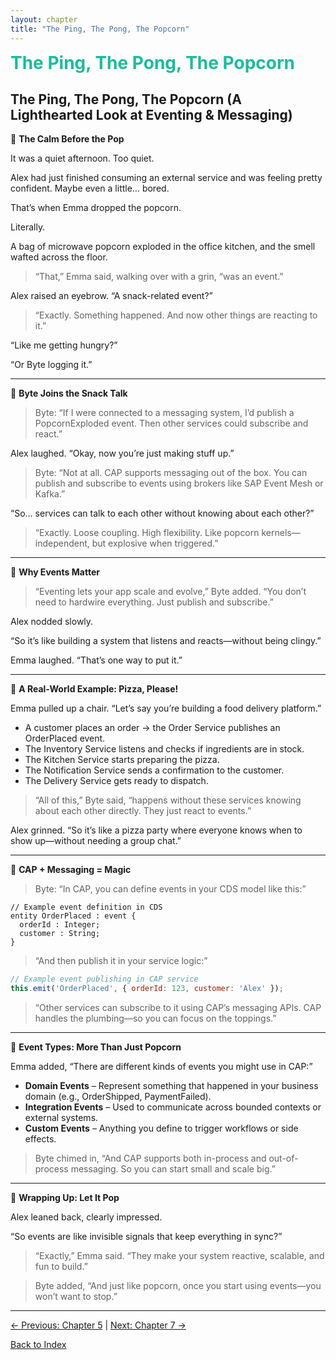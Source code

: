 ```yaml
---
layout: chapter
title: "The Ping, The Pong, The Popcorn"
---
```


<div style="color:#1abc9c;font-size:2em;font-weight:bold;margin-bottom:1em;">The Ping, The Pong, The Popcorn</div>

## The Ping, The Pong, The Popcorn (A Lighthearted Look at Eventing & Messaging)

🍿 **The Calm Before the Pop**

It was a quiet afternoon. Too quiet.

Alex had just finished consuming an external service and was feeling pretty confident. Maybe even a little… bored.

That’s when Emma dropped the popcorn.

Literally.

A bag of microwave popcorn exploded in the office kitchen, and the smell wafted across the floor.

> “That,” Emma said, walking over with a grin, “was an event.”

Alex raised an eyebrow. “A snack-related event?”

> “Exactly. Something happened. And now other things are reacting to it.”

“Like me getting hungry?”

“Or Byte logging it.”

---

📣 **Byte Joins the Snack Talk**

> Byte: “If I were connected to a messaging system, I’d publish a PopcornExploded event. Then other services could subscribe and react.”

Alex laughed. “Okay, now you’re just making stuff up.”

> Byte: “Not at all. CAP supports messaging out of the box. You can publish and subscribe to events using brokers like SAP Event Mesh or Kafka.”

“So… services can talk to each other without knowing about each other?”

> “Exactly. Loose coupling. High flexibility. Like popcorn kernels—independent, but explosive when triggered.”

---

🧠 **Why Events Matter**

> “Eventing lets your app scale and evolve,” Byte added. “You don’t need to hardwire everything. Just publish and subscribe.”

Alex nodded slowly.

“So it’s like building a system that listens and reacts—without being clingy.”

Emma laughed. “That’s one way to put it.”

---

🍕 **A Real-World Example: Pizza, Please!**

Emma pulled up a chair. “Let’s say you’re building a food delivery platform.”

- A customer places an order → the Order Service publishes an OrderPlaced event.
- The Inventory Service listens and checks if ingredients are in stock.
- The Kitchen Service starts preparing the pizza.
- The Notification Service sends a confirmation to the customer.
- The Delivery Service gets ready to dispatch.

> “All of this,” Byte said, “happens without these services knowing about each other directly. They just react to events.”

Alex grinned. “So it’s like a pizza party where everyone knows when to show up—without needing a group chat.”

---

🧩 **CAP + Messaging = Magic**

> Byte: “In CAP, you can define events in your CDS model like this:”

```cds
// Example event definition in CDS
entity OrderPlaced : event {
  orderId : Integer;
  customer : String;
}
```

> “And then publish it in your service logic:”

```js
// Example event publishing in CAP service
this.emit('OrderPlaced', { orderId: 123, customer: 'Alex' });
```

> “Other services can subscribe to it using CAP’s messaging APIs. CAP handles the plumbing—so you can focus on the toppings.”

---

🔄 **Event Types: More Than Just Popcorn**

Emma added, “There are different kinds of events you might use in CAP:”

- **Domain Events** – Represent something that happened in your business domain (e.g., OrderShipped, PaymentFailed).
- **Integration Events** – Used to communicate across bounded contexts or external systems.
- **Custom Events** – Anything you define to trigger workflows or side effects.

> Byte chimed in, “And CAP supports both in-process and out-of-process messaging. So you can start small and scale big.”

---

🎉 **Wrapping Up: Let It Pop**

Alex leaned back, clearly impressed.

“So events are like invisible signals that keep everything in sync?”

> “Exactly,” Emma said. “They make your system reactive, scalable, and fun to build.”

> Byte added, “And just like popcorn, once you start using events—you won’t want to stop.”

---

[← Previous: Chapter 5](Chapter-5.md) | [Next: Chapter 7 →](Chapter-7.md)

[Back to Index](README.md)
